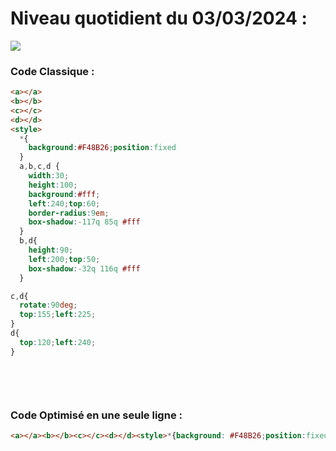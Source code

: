 # Niveau quotidient du 03/03/2024 : 

<img src = "https://firebasestorage.googleapis.com/v0/b/cssbattleapp.appspot.com/o/user%2Fummd3POvEDfFyeFvVdOMG3OOrwE2%2Ftargets%2Ftarget_jykqKc8.png?alt=media">


### Code Classique :  

```html 
<a></a>
<b></b>
<c></c>
<d></d>
<style>
  *{
    background:#F48B26;position:fixed
  }
  a,b,c,d {
    width:30;
    height:100;
    background:#fff;
    left:240;top:60;
    border-radius:9em;
    box-shadow:-117q 85q #fff
  }
  b,d{
    height:90;
    left:200;top:50;
    box-shadow:-32q 116q #fff
  }

c,d{
  rotate:90deg;
  top:155;left:225;
}
d{
  top:120;left:240;
}

  
```

<br>

### Code Optimisé en une seule ligne : 

```html 
<a></a><b></b><c></c><d></d><style>*{background: #F48B26;position:fixed}a,b,c,d{width:30;height:100;background: #fff;left:240;top:60;border-radius:9em;box-shadow:-117q 85q #fff}b,d{height:90;left:200;top:50;box-shadow:-32q 116q #fff}c,d{rotate:90deg;top:155;left:225}d{top:120;left:240}

```